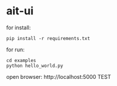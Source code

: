 # ait-ui

for install:
```
pip install -r requirements.txt
```

for run:
```
cd examples
python hello_world.py
```

open browser: http://localhost:5000
TEST
